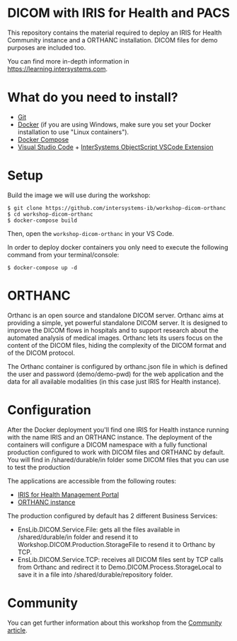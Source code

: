 # DICOM with IRIS for Health and PACS
This repository contains the material required to deploy an IRIS for Health Community instance and a ORTHANC installation. DICOM files for demo purposes are included too. 

You can find more in-depth information in https://learning.intersystems.com.

# What do you need to install? 
* [Git](https://git-scm.com/downloads) 
* [Docker](https://www.docker.com/products/docker-desktop) (if you are using Windows, make sure you set your Docker installation to use "Linux containers").
* [Docker Compose](https://docs.docker.com/compose/install/)
* [Visual Studio Code](https://code.visualstudio.com/download) + [InterSystems ObjectScript VSCode Extension](https://marketplace.visualstudio.com/items?itemName=daimor.vscode-objectscript)

# Setup
Build the image we will use during the workshop:

```console
$ git clone https://github.com/intersystems-ib/workshop-dicom-orthanc
$ cd workshop-dicom-orthanc
$ docker-compose build
```

Then, open the `workshop-dicom-orthanc` in your VS Code.

In order to deploy docker containers you only need to execute the following command from your terminal/console:

```console
$ docker-compose up -d
```

# ORTHANC

Orthanc is an open source and standalone DICOM server. Orthanc aims at providing a simple, yet powerful standalone DICOM server. It is designed to improve the DICOM flows in hospitals and to support research about the automated analysis of medical images. Orthanc lets its users focus on the content of the DICOM files, hiding the complexity of the DICOM format and of the DICOM protocol.

The Orthanc container is configured by orthanc.json file in which is defined the user and password (demo/demo-pwd) for the web application and the data for all available modalities (in this case just IRIS for Health instance).

# Configuration

After the Docker deployment you'll find one IRIS for Health instance running with the name IRIS and an ORTHANC instance. The deployment of the containers will configure a DICOM namespace with a fully functional production configured to work with DICOM files and ORTHANC by default.
You will find in /shared/durable/in folder some DICOM files that you can use to test the production

The applications are accessible from the following routes: 

* [IRIS for Health Management Portal](http://localhost:52773/csp/sys/UtilHome.csp)
* [ORTHANC instance](http://localhost:8042)

The production configured by default has 2 different Business Services:

* EnsLib.DICOM.Service.File: gets all the files available in /shared/durable/in folder and resend it to Workshop.DICOM.Production.StorageFile to resend it to Orthanc by TCP.
* EnsLib.DICOM.Service.TCP: receives all DICOM files sent by TCP calls from Orthanc and redirect it to Demo.DICOM.Process.StorageLocal to save it in a file into /shared/durable/repository folder. 

# Community

You can get further information about this workshop from the [Community article](https://community.intersystems.com/post/sending-dicom-files-between-iris-health-and-pacs-software).